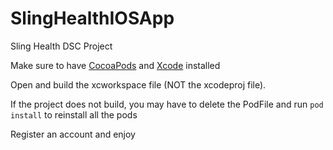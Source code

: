 # SlingHealthIOSApp
Sling Health DSC Project

Make sure to have [CocoaPods](https://cocoapods.org/) and [Xcode](https://developer.apple.com/xcode/) installed

Open and build the xcworkspace file (NOT the xcodeproj file).

If the project does not build, you may have to delete the PodFile and run `pod install` to reinstall all the pods

Register an account and enjoy
